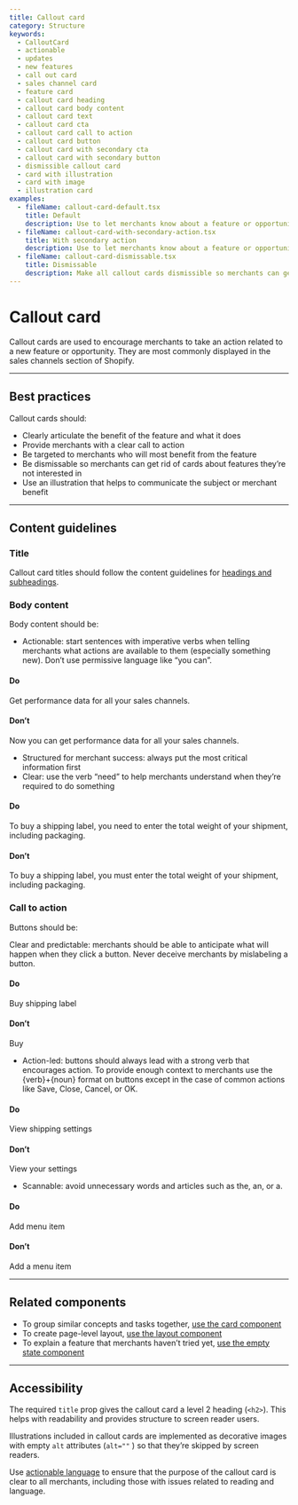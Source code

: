 ```yaml
---
title: Callout card
category: Structure
keywords:
  - CalloutCard
  - actionable
  - updates
  - new features
  - call out card
  - sales channel card
  - feature card
  - callout card heading
  - callout card body content
  - callout card text
  - callout card cta
  - callout card call to action
  - callout card button
  - callout card with secondary cta
  - callout card with secondary button
  - dismissible callout card
  - card with illustration
  - card with image
  - illustration card
examples:
  - fileName: callout-card-default.tsx
    title: Default
    description: Use to let merchants know about a feature or opportunity where there is a clear, single action they need to take to move to the next step.
  - fileName: callout-card-with-secondary-action.tsx
    title: With secondary action
    description: Use to let merchants know about a feature or opportunity where there are two distinct actions they can take on the information.
  - fileName: callout-card-dismissable.tsx
    title: Dismissable
    description: Make all callout cards dismissible so merchants can get rid of cards about features they’re not interested in.
---
```


# Callout card

Callout cards are used to encourage merchants to take an action related to a new feature or opportunity. They are most commonly displayed in the sales channels section of Shopify.

---

## Best practices

Callout cards should:

- Clearly articulate the benefit of the feature and what it does
- Provide merchants with a clear call to action
- Be targeted to merchants who will most benefit from the feature
- Be dismissable so merchants can get rid of cards about features they’re not interested in
- Use an illustration that helps to communicate the subject or merchant benefit

---

## Content guidelines

### Title

Callout card titles should follow the content guidelines for [headings and subheadings](https://polaris.shopify.com/content/actionable-language#section-headings-and-subheadings).

### Body content

Body content should be:

- Actionable: start sentences with imperative verbs when telling merchants what actions are available to them (especially something new). Don’t use permissive language like “you can”.

<!-- dodont -->

#### Do

Get performance data for all your sales channels.

#### Don’t

Now you can get performance data for all your sales channels.

<!-- end -->

- Structured for merchant success: always put the most critical information first
- Clear: use the verb “need” to help merchants understand when they’re required to do something

<!-- dodont -->

#### Do

To buy a shipping label, you need to enter the total weight of your shipment, including packaging.

#### Don’t

To buy a shipping label, you must enter the total weight of your shipment, including packaging.

<!-- end -->

### Call to action

Buttons should be:

Clear and predictable: merchants should be able to anticipate what will happen when they click a button. Never deceive merchants by mislabeling a button.

<!-- dodont -->

#### Do

Buy shipping label

#### Don’t

Buy

<!-- end -->

- Action-led: buttons should always lead with a strong verb that encourages action. To provide enough context to merchants use the {verb}+{noun} format on buttons except in the case of common actions like Save, Close, Cancel, or OK.

<!-- dodont -->

#### Do

View shipping settings

#### Don’t

View your settings

<!-- end -->

- Scannable: avoid unnecessary words and articles such as the, an, or a.

<!-- dodont -->

#### Do

Add menu item

#### Don’t

Add a menu item

<!-- end -->

---

## Related components

- To group similar concepts and tasks together, [use the card component](https://polaris.shopify.com/components/card)
- To create page-level layout, [use the layout component](https://polaris.shopify.com/components/layout)
- To explain a feature that merchants haven’t tried yet, [use the empty state component](https://polaris.shopify.com/components/empty-state)

---

## Accessibility

The required `title` prop gives the callout card a level 2 heading (`<h2>`). This helps with readability and provides structure to screen reader users.

Illustrations included in callout cards are implemented as decorative images with empty `alt` attributes (`alt=""` ) so that they’re skipped by screen readers.

Use [actionable language](https://polaris.shopify.com/content/actionable-language#navigation) to ensure that the purpose of the callout card is clear to all merchants, including those with issues related to reading and language.
